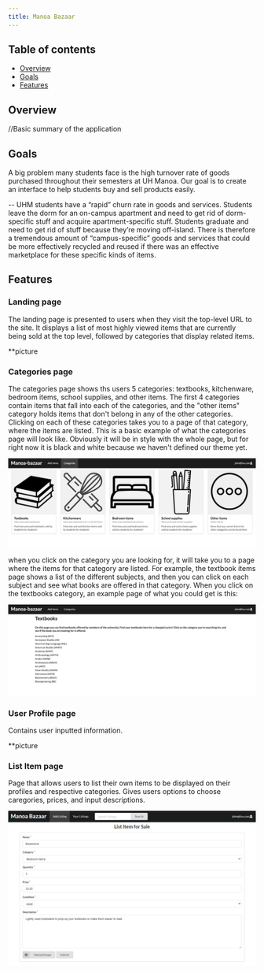 ```yaml
---
title: Manoa Bazaar
---
```


## Table of contents
* [Overview](#overview)
* [Goals](#goals)
* [Features](#features)

## Overview
//Basic summary of the application

## Goals
A big problem many students face is the high turnover rate of goods purchased throughout their semesters at UH Manoa. Our goal is to create an interface to help students buy and sell products easily.

--
UHM students have a “rapid” churn rate in goods and services. Students leave the dorm for an on-campus apartment and need to get rid of dorm-specific stuff and acquire apartment-specific stuff. Students graduate and need to get rid of stuff because they’re moving off-island. There is therefore a tremendous amount of “campus-specific” goods and services that could be more effectively recycled and reused if there was an effective marketplace for these specific kinds of items.

## Features

### Landing page  
The landing page is presented to users when they visit the top-level URL to the site.
It displays a list of most highly viewed items that are currently being sold at the top level, followed by categories that display related items.

**picture

### Categories page 
The categories page shows ths users 5 categories: textbooks, kitchenware, bedroom items, school supplies, and other items. The first 4 categories contain items that fall into each of the categories, and the "other items" category holds items that don't belong in any of the other categories. Clicking on each of these categories takes you to a page of that category, where the items are listed. This is a basic example of what the categories page will look like. Obviously it will be in style with the whole page, but for right now it is black and white because we haven't defined our theme yet. 

![Category Examples](categories-example.png)

when you click on the category you are looking for, it will take you to a page where the items for that category are listed. For example, the textbook items page shows a list of the different subjects, and then you can click on each subject and see what books are offered in that category. When you click on the textbooks category, an example page of what you could get is this:

![Textbooks Category](categories-textbooks.png)

### User Profile page 
Contains user inputted information.

**picture

### List Item page 
Page that allows users to list their own items to be displayed on their profiles and respective categories. 
Gives users options to choose caregories, prices, and input descriptions.

![Victory](create-item-listing.png)
